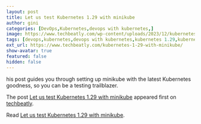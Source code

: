 ```yaml
---
layout: post
title: Let us test Kubernetes 1.29 with minikube
author: gini
categories: [DevOps,Kubernetes,devops with kubernetes,]
image: https://www.techbeatly.com/wp-content/uploads/2023/12/kubernetes-1-29-with-minikube-1024x576.png
tags: [devops,kubernetes,devops with kubernetes,kubernetes 1.29,kubernetes testing,kubernetes wiht minikube,latest kubernetes,]
ext_url: https://www.techbeatly.com/kubernetes-1-29-with-minikube/
show-avatar: true
featured: false
hidden: false
---
```


<p>his post guides you through setting up minikube with the latest Kubernetes goodness, so you can be a testing trailblazer.</p>
<p>The post <a href="https://www.techbeatly.com/kubernetes-1-29-with-minikube/">Let us test Kubernetes 1.29 with minikube</a> appeared first on <a href="https://www.techbeatly.com">techbeatly</a>.</p>

Read [Let us test Kubernetes 1.29 with minikube](https://www.techbeatly.com/kubernetes-1-29-with-minikube/).